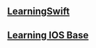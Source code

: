 ## [LearningSwift](https://www.notion.so/Study-Swift-67494c908ef741f19157340ed69d244d)

## [Learning IOS Base](https://www.notion.so/Study-IOS-0d603f3c587749b18c35b0eeba26e533)
